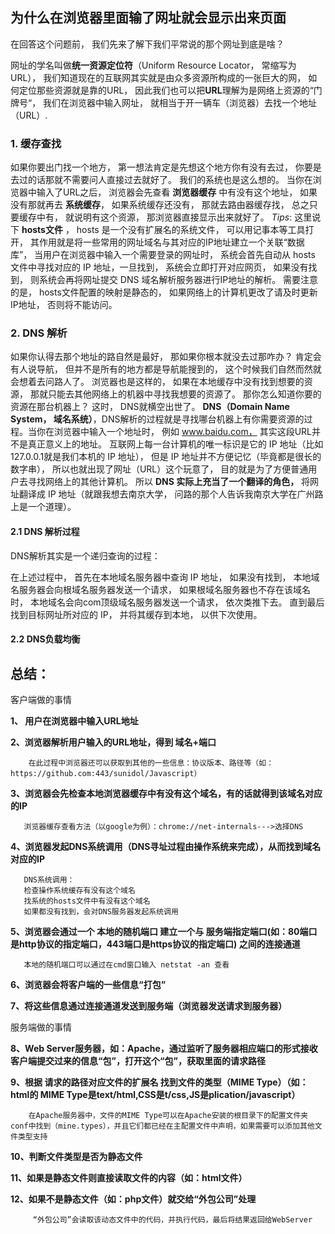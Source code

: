 ## 为什么在浏览器里面输了网址就会显示出来页面

在回答这个问题前， 我们先来了解下我们平常说的那个网址到底是啥？

   网址的学名叫做**统一资源定位符**（Uniform Resource Locator， 常缩写为URL）， 我们知道现在的互联网其实就是由众多资源所构成的一张巨大的网， 如何定位那些资源就是靠的URL， 因此我们也可以把**URL**理解为是网络上资源的“门牌号“， 我们在浏览器中输入网址， 就相当于开一辆车（浏览器）去找一个地址（URL）.
   ### 1. 缓存查找
   如果你要出门找一个地方， 第一想法肯定是先想这个地方你有没有去过， 你要是去过的话那就不需要问人直接过去就好了。 我们的系统也是这么想的。 当你在浏览器中输入了URL之后， 浏览器会先查看 **浏览器缓存** 中有没有这个地址， 如果没有那就再去 **系统缓存**， 如果系统缓存还没有， 那就去路由器缓存找， 总之只要缓存中有， 就说明有这个资源， 那浏览器直接显示出来就好了。
   *Tips*: 这里说下 **hosts文件** ， hosts 是一个没有扩展名的系统文件， 可以用记事本等工具打开， 其作用就是将一些常用的网址域名与其对应的IP地址建立一个关联“数据库”， 当用户在浏览器中输入一个需要登录的网址时， 系统会首先自动从 hosts 文件中寻找对应的 IP 地址，一旦找到， 系统会立即打开对应网页， 如果没有找到， 则系统会再将网址提交 DNS 域名解析服务器进行IP地址的解析。 需要注意的是， hosts文件配置的映射是静态的， 如果网络上的计算机更改了请及时更新IP地址， 否则将不能访问。
   ### 2. DNS 解析
   如果你认得去那个地址的路自然是最好， 那如果你根本就没去过那咋办？ 肯定会有人说导航， 但并不是所有的地方都是导航能搜到的， 这个时候我们自然而然就会想着去问路人了。 浏览器也是这样的， 如果在本地缓存中没有找到想要的资源， 那就只能去其他网络上的机器中寻找我想要的资源了。 那你怎么知道你要的资源在那台机器上？ 这时， DNS就横空出世了。
   **DNS（Domain Name System， 域名系统）**，DNS解析的过程就是寻找哪台机器上有你需要资源的过程。当你在浏览器中输入一个地址时， 例如 www.baidu.com， 其实这段URL并不是真正意义上的地址。 互联网上每一台计算机的唯一标识是它的 IP 地址（比如127.0.0.1就是我们本机的 IP 地址）， 但是 IP 地址并不方便记忆（毕竟都是很长的数字串）， 所以也就出现了网址（URL）这个玩意了， 目的就是为了方便普通用户去寻找网络上的其他计算机。 所以 **DNS 实际上充当了一个翻译的角色，** 将网址翻译成 IP 地址（就跟我想去南京大学， 问路的那个人告诉我南京大学在广州路上是一个道理）。
   #### 2.1 DNS 解析过程
   DNS解析其实是一个递归查询的过程：
   
   在上述过程中， 首先在本地域名服务器中查询 IP 地址， 如果没有找到， 本地域名服务器会向根域名服务器发送一个请求， 如果根域名服务器也不存在该域名时， 本地域名会向com顶级域名服务器发送一个请求， 依次类推下去。 直到最后找到目标网址所对应的 IP， 并将其缓存到本地， 以供下次使用。
   #### 2.2 DNS负载均衡
   

   ## 总结：
   
   客户端做的事情
   
   **1、 用户在浏览器中输入URL地址**
   
   **2、浏览器解析用户输入的URL地址，得到 域名+端口**
   
        在此过程中浏览器还可以获取到其他的一些信息：协议版本、路径等（如：https://github.com:443/sunidol/Javascript）
        
   **3、浏览器会先检查本地浏览器缓存中有没有这个域名，有的话就得到该域名对应的IP**
   
       浏览器缓存查看方法（以google为例）：chrome://net-internals--->选择DNS
       
   **4、浏览器发起DNS系统调用（DNS寻址过程由操作系统来完成），从而找到域名对应的IP**
   
       DNS系统调用：
       检查操作系统缓存有没有这个域名
       找系统的hosts文件中有没有这个域名
       如果都没有找到，会对DNS服务器发起系统调用
       
   **5、浏览器会通过一个 本地的随机端口 建立一个与 服务端指定端口(如：80端口是http协议的指定端口，443端口是https协议的指定端口) 之间的连接通道**
   
       本地的随机端口可以通过在cmd窗口输入 netstat -an 查看
       
   **6、浏览器会将客户端的一些信息“打包”**
   
   **7、将这些信息通过连接通道发送到服务端（浏览器发送请求到服务器）**
   
   服务端做的事情
   
   **8、Web Server服务器，如：Apache，通过监听了服务器相应端口的形式接收 客户端提交过来的信息“包”，打开这个“包”，获取里面的请求路径**
   
   **9、根据 请求的路径对应文件的扩展名 找到文件的类型（MIME Type）（如：html的 MIME Type是text/html,CSS是t/css,JS是plication/javascript）**
   
        在Apache服务器中，文件的MIME Type可以在Apache安装的根目录下的配置文件夹conf中找到（mine.types），并且它们都已经在主配置文件中声明，如果需要可以添加其他文件类型支持
   **10、判断文件类型是否为静态文件**
   
   **11、如果是静态文件则直接读取文件的内容（如：html文件）**
   
   **12、如果不是静态文件（如：php文件）就交给“外包公司”处理**
         
         “外包公司”会读取该动态文件中的代码，并执行代码，最后将结果返回给WebServer
       
       
